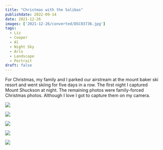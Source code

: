 ```yaml
---
title: "Christmas with the Salibas"
publishdate: 2022-09-14
date: 2021-12-26
images: ['2021-12-26/converted/DSC03736.jpg']
tags:
  - Liz
  - Cooper
  - Al
  - Night Sky
  - Arlo
  - Landscape
  - Portrait
draft: false
---
```


For Christmas, my family and I parked our airstream at the mount baker ski resort and went skiing for five days in a row.  The first night I captured Mount Shuckson at night.  The remaining photos were family-forced Christmas photos.  Although I love I got to capture them on my camera.

![](2021-12-26/converted/DSC03736.jpg)

![](2021-12-26/converted/DSC03740.jpg)

![](2021-12-26/converted/DSC03748.jpg)

![](2021-12-26/converted/DSC03762.jpg)

![](2021-12-26/converted/DSC03775.jpg)
